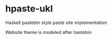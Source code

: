 hpaste-ukl
===
Haskell pastebin style paste site implementation

Website theme is modeled after hastebin
